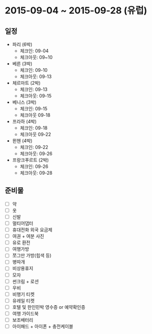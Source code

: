 # 2015-09-04 ~ 2015-09-28 (유럽)

## 일정
- 파리 (6박)
  + 체크인: 09-04
  + 체크아웃: 09~10
- 베른 (3박)
  + 체크인: 09-10
  + 체크아웃: 09-13
- 체르마트 (2박)
  + 체크인: 09-13
  + 체크아웃: 09-15
- 베니스 (3박)
  + 체크인: 09-15
  + 체크아웃 09-18
- 프라하 (4박)
  + 체크인: 09-18
  + 체크아웃 09-22
- 뮌헨 (4박)
  + 체크인: 09-22
  + 체크아웃: 09-26
- 프랑크푸르트 (2박)
  + 체크인: 09-26
  + 체크아웃: 09-28

## 준비물
+ [ ] 약
+ [ ] 옷
+ [ ] 신발
+ [ ] 멀티어댑터
+ [ ] 휴대전화 외국 요금제
+ [ ] 여권 + 여분 사진
+ [ ] 유로 환전
+ [ ] 여행가방
+ [ ] 쪼그만 가방(힙색 등)
+ [ ] 병따개
+ [ ] 비상용휴지
+ [ ] 모자
+ [ ] 썬크림 + 로션
+ [ ] 우비
+ [ ] 비행기 티켓
+ [ ] 유레일 티켓
+ [ ] 호텔 및 한인민박 영수증 or 예약확인증
+ [ ] 여행 가이드북
+ [ ] 보조배터리
+ [ ] 아이패드 + 아이폰 + 충전케이블
